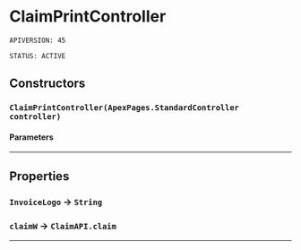 # ClaimPrintController

`APIVERSION: 45`

`STATUS: ACTIVE`

## Constructors

### `ClaimPrintController(ApexPages.StandardController controller)`

#### Parameters

***

## Properties

### `InvoiceLogo` → `String`

### `claimW` → `ClaimAPI.claim`

***
